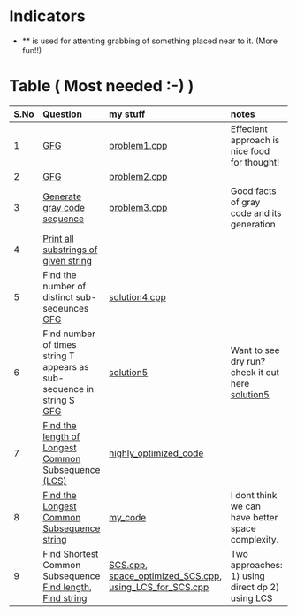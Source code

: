 # Indicators
- ** is used for attenting grabbing of something placed near to it. (More fun!!)
# Table ( Most needed :-) )
|S.No | Question | my stuff | notes | keywords | Time | Space
|:---|:--|:--|:--|:--|:---|:---|
|1 | [GFG](https://www.geeksforgeeks.org/swap-characters-in-a-string/) | [problem1.cpp](problem1.cpp) | Effecient approach is nice food for thought! | Nothing much!!, use brain to solve | O(N) | O(N) |
| 2 | [GFG](https://www.geeksforgeeks.org/find-ith-index-character-in-a-binary-string-obtained-after-n-iterations-set-2/) | [problem2.cpp](problem2.cpp) | | | O(N) | O(N) |
| 3 | [Generate gray code sequence](https://www.geeksforgeeks.org/generate-n-bit-gray-codes/) |  [problem3.cpp](problem3.cpp) | Good facts of gray code and its generation | | O(2^N) | O(N) |
| 4 | [Print all substrings of given string](https://www.geeksforgeeks.org/program-print-substrings-given-string/) | | | | O(N^2)** | O(N) | 
| 5 | Find the number of distinct sub-seqeunces <br/> [GFG](https://www.geeksforgeeks.org/count-distinct-subsequences/) | [solution4.cpp](solution4.cpp) | | ```dp``` | O(n) | O(1) |
| 6 | Find number of times string T appears as sub-sequence in string S <br/> [GFG](https://www.geeksforgeeks.org/count-distinct-occurrences-as-a-subsequence/) | [solution5](solution5) | Want to see dry run? check it out here [solution5](solution5)  | ```dp``` | O(n*m) | O(n*m) |
| 7 | [Find the length of Longest Common Subsequence (LCS)](https://leetcode.com/problems/longest-common-subsequence/submissions/1342591094/) | [highly_optimized_code](solution6.cpp) | | ```dp``` | O(n*m) | O(min(n,m)) |
| 8 | [Find the Longest Common Subsequence string](https://www.naukri.com/code360/problems/print-longest-common-subsequence_8416383) | [my_code](find_lcs_string.cpp) | I dont think we can have better space complexity. | ```dp``` | O(n*m) | O(n*m) |  
| 9 | Find Shortest Common Subsequence <br/> [Find length](https://www.geeksforgeeks.org/shortest-common-supersequence/), [Find string](https://leetcode.com/problems/shortest-common-supersequence/description/) | [SCS.cpp](SCS.cpp), [space_optimized_SCS.cpp](space_optimized_SCS.cpp), [using_LCS_for_SCS.cpp](using_LCS_for_SCS.cpp) | Two approaches: 1) using direct dp 2) using LCS | ```dp``` | O(n*m) | O(min(n,m)) |
